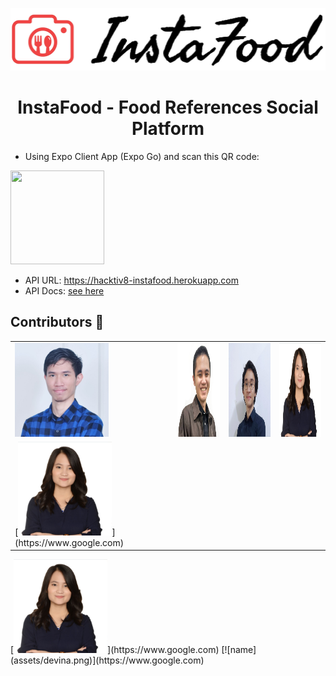 <p align=center>
<img src="https://raw.githubusercontent.com/devinaacs/instafood/development/assets/logoinstafood.jpg" height="100" /> 
</p>   
<h1 align=center> InstaFood - Food References Social Platform </h1>
 
- Using Expo Client App (Expo Go) and scan this QR code:  
<img src="https://qr.expo.dev/expo-go?owner=devinaacs&slug=instafood&releaseChannel=default&host=exp.host" width="150" height="150" />
 
- API URL: https://hacktiv8-instafood.herokuapp.com 
- API Docs: [see here](api_docs.md)

<h2> Contributors 🌠 </h2>
<table>
  <tr>
    <td><img src="https://raw.githubusercontent.com/devinaacs/instafood/development/assets/daniel.jpg" height="150" /></td>
    <td><img src="https://raw.githubusercontent.com/devinaacs/instafood/development/assets/bima.png" height="150" /></td>
    <td><img src="https://raw.githubusercontent.com/devinaacs/instafood/development/assets/rafi.png" height="150" /></td>
    <td><img src="https://raw.githubusercontent.com/devinaacs/instafood/development/assets/devina.png" height="150" /></td>
  </tr>
  <tr>
    <td> [<img src="assets/devina.png" height="150" />](https://www.google.com) </td> 
  </tr>
 </table> 
[<img src="assets/devina.png" height="150" />](https://www.google.com)
[![name](assets/devina.png)](https://www.google.com)
